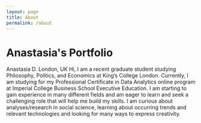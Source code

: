 ```yaml
---
layout: page
title: About
permalink: /about
---
```


# Anastasia's Portfolio

Anastasia D.
London, UK
Hi, I am a recent graduate student studying Philosophy, Politics, and Economics at King’s College London. Currently, I am studying for my Professional Certificate in Data Analytics online program at Imperial College Business School Executive Education. I am starting to gain experience in many different fields and am eager to learn and seek a challenging role that will help me build my skills. 
I am curious about analyses/research in social science, learning about occurring trends and relevant technologies and looking for many ways to express creativity. 

